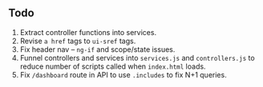 ## Todo

1. Extract controller functions into services.
1. Revise `a href` tags to `ui-sref` tags.
1. Fix header nav – `ng-if` and scope/state issues.
1. Funnel controllers and services into `services.js` and `controllers.js` to reduce number of scripts called when `index.html` loads.
1. Fix `/dashboard` route in API to use `.includes` to fix N+1 queries.
